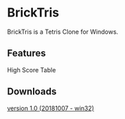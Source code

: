 # BrickTris
BrickTris is a Tetris Clone for Windows.


## Features
High Score Table


## Downloads
[version 1.0 (20181007 - win32)](https://sourceforge.net/projects/bricktris/files/BrickTris_1.0/BrickTris_1.0_bin.zip/download)
